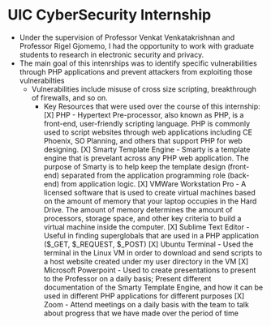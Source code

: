 # UIC CyberSecurity Internship
- Under the supervision of Professor Venkat Venkatakrishnan and Professor Rigel Gjomemo, I had the opportunity to work with graduate students to research in electronic security and privacy.
- The main goal of this intenrships was to identify specific vulnerabilities through PHP applications and prevent attackers from exploiting those vulnerabilties
  - Vulnerabilities include misuse of cross size scripting, breakthrough of firewalls, and so on.
    - Key Resources that were used over the course of this internship:
      [X] PHP - Hypertext Pre-processor, also known as PHP, is a front-end, user-friendly scripting language. PHP is commonly used to script websites through web applications including CE Phoenix, SO Planning, and others that support PHP for web designing.
      [X] Smarty Template Engine - Smarty is a template engine that is prevelant across any PHP web application. The purpose of Smarty is to help keep the template design (front-end) separated from the application programming role (back-end) from application logic.
      [X] VMWare Workstation Pro - A licensed software that is used to create virtual machines based on the amount of memory that your laptop occupies in the Hard Drive. The amount of memory determines the amount of processors, storage space, and other key criteria to build a virtual machine inside the computer.
      [X] Sublime Text Editor - Useful in finding superglobals that are used in a PHP application ($_GET, $_REQUEST, $_POST)
      [X] Ubuntu Terminal - Used the terminal in the Linux VM in order to download and send scripts to a host website created under my user directory in the VM
      [X] Microsoft Powerpoint - Used to create presentations to present to the Professor on a daily basis; Present different documentation of the Smarty Template Engine, and how it can be used in different PHP applications for different purposes
      [X] Zoom - Attend meetings on a daily basis with the team to talk about progress that we have made over the period of time
